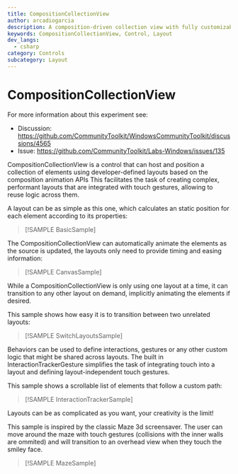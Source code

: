 ```yaml
---
title: CompositionCollectionView
author: arcadiogarcia
description: A composition-driven collection view with fully customizable look and behavior
keywords: CompositionCollectionView, Control, Layout
dev_langs:
  - csharp
category: Controls
subcategory: Layout
---
```


<!-- To know about all the available Markdown syntax, Check out https://docs.microsoft.com/contribute/markdown-reference -->
<!-- Ensure you remove all comments before submission, to ensure that there are no formatting issues when displaying this page.  -->
<!-- It is recommended to check how the Documentation will look in the sample app, before Merging a PR -->
<!-- **Note:** All links to other docs.microsoft.com pages should be relative without locale, i.e. for the one above would be /contribute/markdown-reference -->
<!-- Included images should be optimized for size and not include any Intellectual Property references. -->

# CompositionCollectionView

For more information about this experiment see:
- Discussion: https://github.com/CommunityToolkit/WindowsCommunityToolkit/discussions/4565
- Issue: https://github.com/CommunityToolkit/Labs-Windows/issues/135

CompositionCollectionView is a control that can host and position a collection of elements using developer-defined layouts based on the composition animation APIs
This facilitates the task of creating complex, performant layouts that are integrated with touch gestures, allowing to reuse logic across them.

A layout can be as simple as this one, which calculates an static position for each element according to its properties:

> [!SAMPLE BasicSample]

The CompositionCollectionView can automatically animate the elements as the source is updated, the layouts only need to provide timing and easing information:

> [!SAMPLE CanvasSample]

While a CompositionCollectionView is only using one layout at a time, it can transition to any other layout on demand, implicitly animating the elements if desired.

This sample shows how easy it is to transition between two unrelated layouts:

> [!SAMPLE SwitchLayoutsSample]

Behaviors can be used to define interactions, gestures or any other custom logic that might be shared across layouts. The built in InteractionTrackerGesture simplifies the task of integrating touch into a layout and defining layout-independent touch gestures.

This sample shows a scrollable list of elements that follow a custom path:

> [!SAMPLE InteractionTrackerSample]

Layouts can be as complicated as you want, your creativity is the limit!

This sample is inspired by the classic Maze 3d screensaver. The user can move around the maze with touch gestures (collisions with the inner walls are ommited) and will transition to an overhead view when they touch the smiley face.

> [!SAMPLE MazeSample]
